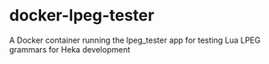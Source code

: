 # docker-lpeg-tester
A Docker container running the lpeg_tester app for testing Lua LPEG grammars for Heka development
